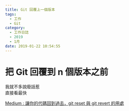 ```yaml
---
title: Git 回覆上一個版本
tags:
  - 工作
  - Git
category:
  - 工作日誌
  - 2019
  - 1月
date: 2019-01-22 10:54:55
---
```

# 把 Git 回覆到 n 個版本之前 #

我就不多說廢話惹  
直接看最快  

[Medium : 讓你的代碼回到過去，git reset 與 git revert 的用處](https://medium.com/@rkfecode/%E8%AE%93%E4%BD%A0%E7%9A%84%E4%BB%A3%E7%A2%BC%E5%9B%9E%E5%88%B0%E9%81%8E%E5%8E%BB-git-reset-%E8%88%87-git-revert-%E7%9A%84%E7%94%A8%E8%99%95-6ba4b7545690)